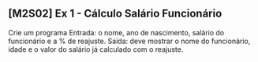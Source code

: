 ## [M2S02] Ex 1 - Cálculo Salário Funcionário

Crie um programa
Entrada: o nome, ano de nascimento, salário do funcionário e a % de reajuste.
Saída: deve mostrar o nome do funcionário, idade e o valor do salário já calculado com o reajuste.

